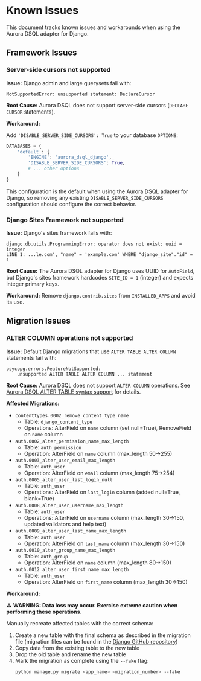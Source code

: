 # Known Issues

This document tracks known issues and workarounds when using the Aurora DSQL adapter for Django.

## Framework Issues

### Server-side cursors not supported

**Issue:** Django admin and large querysets fail with:

```
NotSupportedError: unsupported statement: DeclareCursor
```

**Root Cause:** Aurora DSQL does not support server-side cursors (`DECLARE CURSOR` statements).

**Workaround:**

Add `'DISABLE_SERVER_SIDE_CURSORS': True` to your database `OPTIONS`:

```python
DATABASES = {
    'default': {
        'ENGINE': 'aurora_dsql_django',
        'DISABLE_SERVER_SIDE_CURSORS': True,
        # ... other options
    }
}
```

This configuration is the default when using the Aurora DSQL adapter for Django, so removing any existing
`DISABLE_SERVER_SIDE_CURSORS`
configuration should configure the correct behavior.

### Django Sites Framework not supported

**Issue:** Django's sites framework fails with:

```
django.db.utils.ProgrammingError: operator does not exist: uuid = integer
LINE 1: ...le.com', "name" = 'example.com' WHERE "django_site"."id" = 1
```

**Root Cause:** The Aurora DSQL adapter for Django uses UUID for `AutoField`, but Django's sites framework hardcodes
`SITE_ID = 1` (integer) and expects integer primary keys.

**Workaround:** Remove `django.contrib.sites` from `INSTALLED_APPS` and avoid its use.

## Migration Issues

### ALTER COLUMN operations not supported

**Issue:** Default Django migrations that use `ALTER TABLE ALTER COLUMN` statements fail with:

```
psycopg.errors.FeatureNotSupported:
    unsupported ALTER TABLE ALTER COLUMN ... statement
```

**Root Cause:** Aurora DSQL does not support `ALTER COLUMN` operations.
See [Aurora DSQL ALTER TABLE syntax support](https://docs.aws.amazon.com/aurora-dsql/latest/userguide/working-with-postgresql-compatibility-supported-sql-subsets.html#alter-table-syntax-support)
for details.

**Affected Migrations:**

- `contenttypes.0002_remove_content_type_name`
    - Table: `django_content_type`
    - Operations: AlterField on `name` column (set null=True), RemoveField on `name` column
- `auth.0002_alter_permission_name_max_length`
    - Table: `auth_permission`
    - Operation: AlterField on `name` column (max_length 50→255)
- `auth.0003_alter_user_email_max_length`
    - Table: `auth_user`
    - Operation: AlterField on `email` column (max_length 75→254)
- `auth.0005_alter_user_last_login_null`
    - Table: `auth_user`
    - Operations: AlterField on `last_login` column (added null=True, blank=True)
- `auth.0008_alter_user_username_max_length`
    - Table: `auth_user`
    - Operations: AlterField on `username` column (max_length 30→150, updated validators and help text)
- `auth.0009_alter_user_last_name_max_length`
    - Table: `auth_user`
    - Operation: AlterField on `last_name` column (max_length 30→150)
- `auth.0010_alter_group_name_max_length`
    - Table: `auth_group`
    - Operation: AlterField on `name` column (max_length 80→150)
- `auth.0012_alter_user_first_name_max_length`
    - Table: `auth_user`
    - Operation: AlterField on `first_name` column (max_length 30→150)

**Workaround:**

⚠️ **WARNING: Data loss may occur. Exercise extreme caution when performing these operations.**

Manually recreate affected tables with the correct schema:

1. Create a new table with the final schema as described in the migration file (migration files can be found in
   the [Django GitHub repository](https://github.com/django/django/tree/main/django/contrib))
2. Copy data from the existing table to the new table
3. Drop the old table and rename the new table
4. Mark the migration as complete using the `--fake` flag:
   ```bash
   python manage.py migrate <app_name> <migration_number> --fake
   ```
